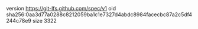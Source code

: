 version https://git-lfs.github.com/spec/v1
oid sha256:0aa3d77a0288c8212059ba1c1e7327d4abdc8984facecbc87a2c5df4244c78e9
size 3322

